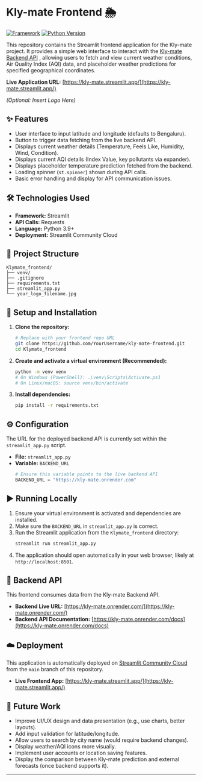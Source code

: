 # Kly-mate Frontend 🌦️

[![Framework](https://img.shields.io/badge/Framework-Streamlit-red.svg)](https://streamlit.io/) [![Python Version](https://img.shields.io/badge/python-3.10%2B-blue.svg)](https://www.python.org/)

This repository contains the Streamlit frontend application for the Kly-mate project. It provides a simple web interface to interact with the [Kly-mate Backend API](https://kly-mate.onrender.com/) , allowing users to fetch and view current weather conditions, Air Quality Index (AQI) data, and placeholder weather predictions for specified geographical coordinates.

**Live Application URL:** [https://kly-mate.streamlit.app/](https://kly-mate.streamlit.app/)

*(Optional: Insert Logo Here)*
## ✨ Features

* User interface to input latitude and longitude (defaults to Bengaluru).
* Button to trigger data fetching from the live backend API.
* Displays current weather details (Temperature, Feels Like, Humidity, Wind, Condition).
* Displays current AQI details (Index Value, key pollutants via expander).
* Displays placeholder temperature prediction fetched from the backend.
* Loading spinner (`st.spinner`) shown during API calls.
* Basic error handling and display for API communication issues.

## 🛠️ Technologies Used

* **Framework:** Streamlit
* **API Calls:** Requests
* **Language:** Python 3.9+
* **Deployment:** Streamlit Community Cloud

## 📂 Project Structure

```text
Klymate_frontend/
├── venv/
├── .gitignore
├── requirements.txt
├── streamlit_app.py
└── your_logo_filename.jpg
```
## 🚀 Setup and Installation

1.  **Clone the repository:**
    ```bash
    # Replace with your frontend repo URL
    git clone https://github.com/YourUsername/kly-mate-frontend.git
    cd Klymate_frontend
    ```

2.  **Create and activate a virtual environment (Recommended):**
    ```bash
    python -m venv venv
    # On Windows (PowerShell): .\venv\Scripts\Activate.ps1
    # On Linux/macOS: source venv/bin/activate
    ```

3.  **Install dependencies:**
    ```bash
    pip install -r requirements.txt
    ```

## ⚙️ Configuration

The URL for the deployed backend API is currently set within the `streamlit_app.py` script.

* **File:** `streamlit_app.py`
* **Variable:** `BACKEND_URL`
    ```python
    # Ensure this variable points to the live backend API
    BACKEND_URL = "https://kly-mate.onrender.com"
    ```

## ▶️ Running Locally

1.  Ensure your virtual environment is activated and dependencies are installed.
2.  Make sure the `BACKEND_URL` in `streamlit_app.py` is correct.
3.  Run the Streamlit application from the `Klymate_frontend` directory:
    ```bash
    streamlit run streamlit_app.py
    ```
4.  The application should open automatically in your web browser, likely at `http://localhost:8501`.

## 🔗 Backend API

This frontend consumes data from the Kly-mate Backend API.

* **Backend Live URL:** [https://kly-mate.onrender.com/](https://kly-mate.onrender.com/)
* **Backend API Documentation:** [https://kly-mate.onrender.com/docs](https://kly-mate.onrender.com/docs)

## ☁️ Deployment

This application is automatically deployed on [Streamlit Community Cloud](https://streamlit.io/cloud) from the `main` branch of this repository.

* **Live Frontend App:** [https://kly-mate.streamlit.app/](https://kly-mate.streamlit.app/)

## 🔮 Future Work

* Improve UI/UX design and data presentation (e.g., use charts, better layouts).
* Add input validation for latitude/longitude.
* Allow users to search by city name (would require backend changes).
* Display weather/AQI icons more visually.
* Implement user accounts or location saving features.
* Display the comparison between Kly-mate prediction and external forecasts (once backend supports it).

---
